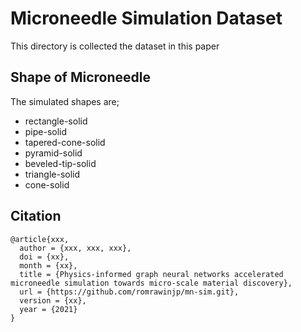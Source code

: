 # Microneedle Simulation Dataset
This directory is collected the dataset in this paper

## Shape of Microneedle
The simulated shapes are;
- rectangle-solid
- pipe-solid
- tapered-cone-solid
- pyramid-solid
- beveled-tip-solid
- triangle-solid
- cone-solid

## Citation
```
@article{xxx,
  author = {xxx, xxx, xxx},
  doi = {xx},
  month = {xx},
  title = {Physics-informed graph neural networks accelerated microneedle simulation towards micro-scale material discovery},
  url = {https://github.com/romrawinjp/mn-sim.git},
  version = {xx},
  year = {2021}
}
```
